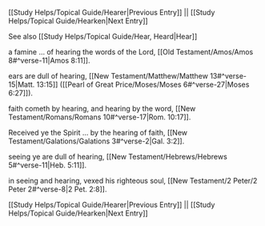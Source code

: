 [[Study Helps/Topical Guide/Hearer|Previous Entry]]  ||  [[Study Helps/Topical Guide/Hearken|Next Entry]]

 See also [[Study Helps/Topical Guide/Hear, Heard|Hear]]

 a famine ... of hearing the words of the Lord, [[Old Testament/Amos/Amos 8#^verse-11|Amos 8:11]].

 ears are dull of hearing, [[New Testament/Matthew/Matthew 13#^verse-15|Matt. 13:15]] ([[Pearl of Great Price/Moses/Moses 6#^verse-27|Moses 6:27]]).

 faith cometh by hearing, and hearing by the word, [[New Testament/Romans/Romans 10#^verse-17|Rom. 10:17]].

 Received ye the Spirit ... by the hearing of faith, [[New Testament/Galations/Galations 3#^verse-2|Gal. 3:2]].

 seeing ye are dull of hearing, [[New Testament/Hebrews/Hebrews 5#^verse-11|Heb. 5:11]].

 in seeing and hearing, vexed his righteous soul, [[New Testament/2 Peter/2 Peter 2#^verse-8|2 Pet. 2:8]].

[[Study Helps/Topical Guide/Hearer|Previous Entry]]  ||  [[Study Helps/Topical Guide/Hearken|Next Entry]]